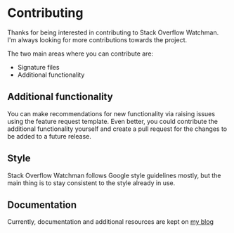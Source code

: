 # Contributing

Thanks for being interested in contributing to Stack Overflow Watchman. I'm always looking for more contributions towards the project.

The two main areas where you can contribute are:
- Signature files
- Additional functionality

## Additional functionality
You can make recommendations for new functionality via raising issues using the feature request template. Even better, you could contribute the additional functionality yourself and create a pull request for the changes to be added to a future release.

## Style

Stack Overflow Watchman follows Google style guidelines mostly, but the main thing is to stay consistent to the style already in use.

## Documentation
Currently, documentation and additional resources are kept on [my blog](https://papermtn.co.uk/category/tools/) 